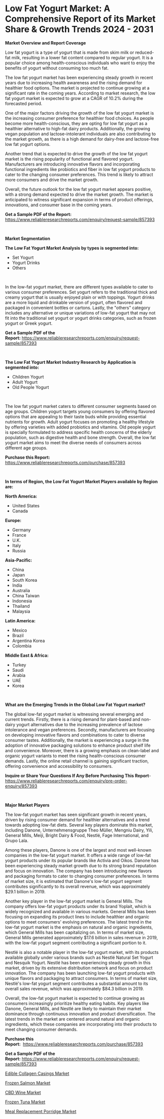 <p><h1>Low Fat Yogurt Market: A Comprehensive Report of its Market Share & Growth Trends 2024 - 2031</h1></p><p><strong>Market Overview and Report Coverage</strong></p>
<p><p>Low fat yogurt is a type of yogurt that is made from skim milk or reduced-fat milk, resulting in a lower fat content compared to regular yogurt. It is a popular choice among health-conscious individuals who want to enjoy the benefits of yogurt without consuming too much fat.</p><p>The low fat yogurt market has been experiencing steady growth in recent years due to increasing health awareness and the rising demand for healthier food options. The market is projected to continue growing at a significant rate in the coming years. According to market research, the low fat yogurt market is expected to grow at a CAGR of 10.2% during the forecasted period.</p><p>One of the major factors driving the growth of the low fat yogurt market is the increasing consumer preference for healthier food choices. As people become more health-conscious, they are opting for low fat yogurt as a healthier alternative to high-fat dairy products. Additionally, the growing vegan population and lactose-intolerant individuals are also contributing to the market growth, as there is a high demand for dairy-free and lactose-free low fat yogurt options.</p><p>Another trend that is expected to drive the growth of the low fat yogurt market is the rising popularity of functional and flavored yogurt. Manufacturers are introducing innovative flavors and incorporating functional ingredients like probiotics and fiber in low fat yogurt products to cater to the changing consumer preferences. This trend is likely to attract more consumers and drive the market growth.</p><p>Overall, the future outlook for the low fat yogurt market appears positive, with a strong demand expected to drive the market growth. The market is anticipated to witness significant expansion in terms of product offerings, innovations, and consumer base in the coming years.</p></p>
<p><strong>Get a Sample PDF of the Report:</strong> <a href="https://www.reliableresearchreports.com/enquiry/request-sample/857393">https://www.reliableresearchreports.com/enquiry/request-sample/857393</a></p>
<p>&nbsp;</p>
<p><strong>Market Segmentation</strong></p>
<p><strong>The Low Fat Yogurt Market Analysis by types is segmented into:</strong></p>
<p><ul><li>Set Yogurt</li><li>Yogurt Drinks</li><li>Others</li></ul></p>
<p>&nbsp;</p>
<p><p>In the low-fat yogurt market, there are different types available to cater to various consumer preferences. Set yogurt refers to the traditional thick and creamy yogurt that is usually enjoyed plain or with toppings. Yogurt drinks are a more liquid and drinkable version of yogurt, often flavored and packaged in convenient bottles or cartons. Lastly, the "others" category includes any alternative or unique variations of low-fat yogurt that may not fit into the traditional set yogurt or yogurt drinks categories, such as frozen yogurt or Greek yogurt.</p></p>
<p><strong>Get a Sample PDF of the Report:</strong>&nbsp;<a href="https://www.reliableresearchreports.com/enquiry/request-sample/857393">https://www.reliableresearchreports.com/enquiry/request-sample/857393</a></p>
<p>&nbsp;</p>
<p><strong>The Low Fat Yogurt Market Industry Research by Application is segmented into:</strong></p>
<p><ul><li>Children Yogurt</li><li>Adult Yogurt</li><li>Old People Yogurt</li></ul></p>
<p>&nbsp;</p>
<p><p>The low fat yogurt market caters to different consumer segments based on age groups. Children yogurt targets young consumers by offering flavored options that are appealing to their taste buds while providing essential nutrients for growth. Adult yogurt focuses on promoting a healthy lifestyle by offering varieties with added probiotics and vitamins. Old people yogurt is specially formulated to address specific health concerns of the elderly population, such as digestive health and bone strength. Overall, the low fat yogurt market aims to meet the diverse needs of consumers across different age groups.</p></p>
<p><strong>Purchase this Report:</strong>&nbsp; <a href="https://www.reliableresearchreports.com/purchase/857393">https://www.reliableresearchreports.com/purchase/857393</a></p>
<p>&nbsp;</p>
<p><strong>In terms of Region, the Low Fat Yogurt Market Players available by Region are:</strong></p>
<p>
    <p> <strong> North America: </strong>
        <ul>
            <li>United States</li>
            <li>Canada</li>
        </ul>
        </p> 
    <p> <strong> Europe: </strong>
        <ul>
            <li>Germany</li>
            <li>France</li>
            <li>U.K.</li>
            <li>Italy</li>
            <li>Russia</li>
        </ul>
        </p> 
    <p> <strong> Asia-Pacific: </strong>
        <ul>
            <li>China</li>
            <li>Japan</li>
            <li>South Korea</li>
            <li>India</li>
            <li>Australia</li>
            <li>China Taiwan</li>
            <li>Indonesia</li>
            <li>Thailand</li>
            <li>Malaysia</li>
        </ul>
        </p> 
    <p> <strong> Latin America: </strong>
        <ul>
            <li>Mexico</li>
            <li>Brazil</li>
            <li>Argentina Korea</li>
            <li>Colombia</li>
        </ul>
        </p> 
    <p> <strong> Middle East & Africa: </strong>
        <ul>
            <li>Turkey</li>
            <li>Saudi</li>
            <li>Arabia</li>
            <li>UAE</li>
            <li>Korea</li>
        </ul>
    </p>
    </p>
<p>&nbsp;</p>
<p><strong>What are the Emerging Trends in the Global Low Fat Yogurt market?</strong></p>
<p><p>The global low-fat yogurt market is witnessing several emerging and current trends. Firstly, there is a rising demand for plant-based and non-dairy yogurt alternatives due to the increasing prevalence of lactose intolerance and vegan preferences. Secondly, manufacturers are focusing on developing innovative flavors and combinations to cater to diverse consumer tastes. Additionally, the market is experiencing a surge in the adoption of innovative packaging solutions to enhance product shelf life and convenience. Moreover, there is a growing emphasis on clean-label and organic yogurt variants to meet the rising health-conscious consumer demands. Lastly, the online retail channel is gaining significant traction, offering convenience and accessibility to consumers.</p></p>
<p><strong>Inquire or Share Your Questions If Any Before Purchasing This Report</strong>- <a href="https://www.reliableresearchreports.com/enquiry/pre-order-enquiry/857393">https://www.reliableresearchreports.com/enquiry/pre-order-enquiry/857393</a></p>
<p>&nbsp;</p>
<p><strong>Major Market Players</strong></p>
<p><p>The low-fat yogurt market has seen significant growth in recent years, driven by rising consumer demand for healthier alternatives and a trend towards adopting low-fat diets. Several key players dominate this market, including Danone, Unternehmensgruppe Theo Müller, Mengniu Dairy, Yili, General Mills, Meiji, Bright Dairy & Food, Nestlé, Fage International, and Grupo Lala.</p><p>Among these players, Danone is one of the largest and most well-known companies in the low-fat yogurt market. It offers a wide range of low-fat yogurt products under its popular brands like Activia and Oikos. Danone has been experiencing steady market growth due to its strong brand reputation and focus on innovation. The company has been introducing new flavors and packaging formats to cater to changing consumer preferences. In terms of market size, it is estimated that Danone's low-fat yogurt segment contributes significantly to its overall revenue, which was approximately $29.1 billion in 2019.</p><p>Another key player in the low-fat yogurt market is General Mills. The company offers low-fat yogurt products under its brand Yoplait, which is widely recognized and available in various markets. General Mills has been focusing on expanding its product lines to include healthier and organic options to meet consumers' evolving preferences. The latest trend in the low-fat yogurt market is the emphasis on natural and organic ingredients, which General Mills has been capitalizing on. In terms of market size, General Mills generated approximately $17.6 billion in sales revenue in 2019, with the low-fat yogurt segment contributing a significant portion to it.</p><p>Nestlé is also a notable player in the low-fat yogurt market, with its products available globally under various brands such as Nestlé Natural Set Yogurt and Nesquik Yogurt. Nestlé has been experiencing steady growth in this market, driven by its extensive distribution network and focus on product innovation. The company has been launching low-fat yogurt products with unique flavors and packaging to attract consumers. In terms of market size, Nestlé's low-fat yogurt segment contributes a substantial amount to its overall sales revenue, which was approximately $84.3 billion in 2019.</p><p>Overall, the low-fat yogurt market is expected to continue growing as consumers increasingly prioritize healthy eating habits. Key players like Danone, General Mills, and Nestlé are likely to maintain their market dominance through continuous innovation and product diversification. The latest trends in the market are centered around natural and organic ingredients, which these companies are incorporating into their products to meet changing consumer demands.</p></p>
<p><strong>Purchase this Report:</strong>&nbsp;&nbsp;<a href="https://www.reliableresearchreports.com/purchase/857393">https://www.reliableresearchreports.com/purchase/857393</a></p>
<p></p>
<p><strong>Get a Sample PDF of the Report:</strong>&nbsp;<a href="https://www.reliableresearchreports.com/enquiry/request-sample/857393">https://www.reliableresearchreports.com/enquiry/request-sample/857393</a></p>
<p><p><a href="https://github.com/Chiragrp22/Market-Research-Report-List-2/blob/main/edible-collagen-casings-market.md">Edible Collagen Casings Market</a></p><p><a href="https://github.com/WillieWoodard/Market-Research-Report-List-2/blob/main/frozen-salmon-market.md">Frozen Salmon Market</a></p><p><a href="https://github.com/ChiragRp1/Market-Research-Report-List-2/blob/main/cbd-wine-market.md">CBD Wine Market</a></p><p><a href="https://github.com/BryceTownsendr/Market-Research-Report-List-2/blob/main/frozen-tuna-market.md">Frozen Tuna Market</a></p><p><a href="https://github.com/ChiragRP21/Market-Research-Report-List-2/blob/main/meal-replacement-porridge-market.md">Meal Replacement Porridge Market</a></p></p>